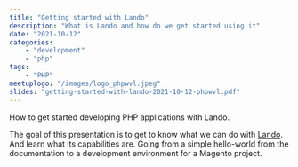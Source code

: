 ```yaml
---
title: "Getting started with Lando"
description: "What is Lando and how do we get started using it"
date: "2021-10-12"
categories:
    - "development"
    - "php"
tags:
    - "PHP"
meetuplogo: "/images/logo_phpwvl.jpeg"
slides: "getting-started-with-lando-2021-10-12-phpwvl.pdf"
---
```


How to get started developing PHP applications with Lando.

<!--more-->

The goal of this presentation is to get to know what we can do with
[Lando](https://lando.dev). And learn what its capabilities are. Going from a
simple hello-world from the documentation to a development environment for a
Magento project.

